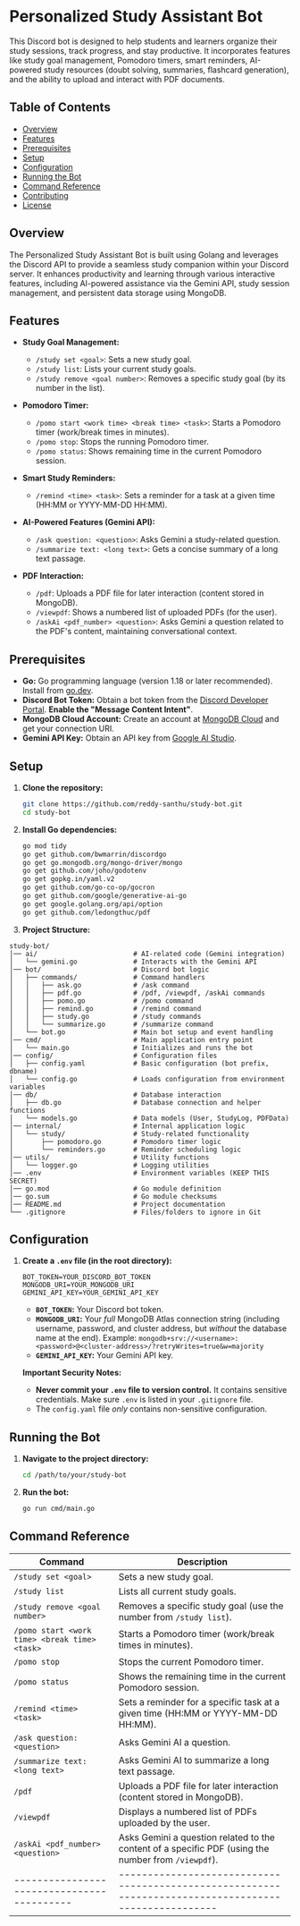 # Personalized Study Assistant Bot

This Discord bot is designed to help students and learners organize their study sessions, track progress, and stay productive. It incorporates features like study goal management, Pomodoro timers, smart reminders, AI-powered study resources (doubt solving, summaries, flashcard generation), and the ability to upload and interact with PDF documents.

## Table of Contents

-   [Overview](#overview)
-   [Features](#features)
-   [Prerequisites](#prerequisites)
-   [Setup](#setup)
-   [Configuration](#configuration)
-   [Running the Bot](#running-the-bot)
-   [Command Reference](#command-reference)
-   [Contributing](#contributing)
-   [License](#license)

## Overview

The Personalized Study Assistant Bot is built using Golang and leverages the Discord API to provide a seamless study companion within your Discord server.  It enhances productivity and learning through various interactive features, including AI-powered assistance via the Gemini API, study session management, and persistent data storage using MongoDB.

## Features

-   **Study Goal Management:**
    -   `/study set <goal>`: Sets a new study goal.
    -   `/study list`: Lists your current study goals.
    -   `/study remove <goal number>`: Removes a specific study goal (by its number in the list).

-   **Pomodoro Timer:**
    -   `/pomo start <work time> <break time> <task>`: Starts a Pomodoro timer (work/break times in minutes).
    -   `/pomo stop`: Stops the running Pomodoro timer.
    -   `/pomo status`: Shows remaining time in the current Pomodoro session.

-   **Smart Study Reminders:**
    -   `/remind <time> <task>`: Sets a reminder for a task at a given time (HH:MM or YYYY-MM-DD HH:MM).

-   **AI-Powered Features (Gemini API):**
    -   `/ask question: <question>`: Asks Gemini a study-related question.
    -   `/summarize text: <long text>`: Gets a concise summary of a long text passage.

-   **PDF Interaction:**
    -   `/pdf`: Uploads a PDF file for later interaction (content stored in MongoDB).
    -   `/viewpdf`: Shows a numbered list of uploaded PDFs (for the user).
    -   `/askAi <pdf_number> <question>`: Asks Gemini a question related to the PDF's content, maintaining conversational context.

## Prerequisites

-   **Go:** Go programming language (version 1.18 or later recommended).  Install from [go.dev](https://go.dev/dl/).
-   **Discord Bot Token:** Obtain a bot token from the [Discord Developer Portal](https://discord.com/developers/applications).  **Enable the "Message Content Intent"**.
-   **MongoDB Cloud Account:**  Create an account at [MongoDB Cloud](https://www.mongodb.com/cloud/atlas/register) and get your connection URI.
-   **Gemini API Key:** Obtain an API key from [Google AI Studio](https://ai.google.dev/).

## Setup

1.  **Clone the repository:**

    ```bash
    git clone https://github.com/reddy-santhu/study-bot.git
    cd study-bot
    ```

2.  **Install Go dependencies:**

    ```bash
    go mod tidy
    go get github.com/bwmarrin/discordgo
    go get go.mongodb.org/mongo-driver/mongo
    go get github.com/joho/godotenv
    go get gopkg.in/yaml.v2
    go get github.com/go-co-op/gocron
    go get github.com/google/generative-ai-go
    go get google.golang.org/api/option
    go get github.com/ledongthuc/pdf

    ```
3. **Project Structure:**

```
study-bot/
│── ai/                        # AI-related code (Gemini integration)
│   └── gemini.go              # Interacts with the Gemini API
│── bot/                       # Discord bot logic
│   ├── commands/              # Command handlers
│   │   ├── ask.go             # /ask command
│   │   ├── pdf.go             # /pdf, /viewpdf, /askAi commands
│   │   ├── pomo.go            # /pomo command
│   │   ├── remind.go          # /remind command
│   │   ├── study.go           # /study commands
│   │   └── summarize.go       # /summarize command
│   └── bot.go                 # Main bot setup and event handling
│── cmd/                       # Main application entry point
│   └── main.go                # Initializes and runs the bot
│── config/                    # Configuration files
│   ├── config.yaml            # Basic configuration (bot prefix, dbname)
│   └── config.go              # Loads configuration from environment variables
│── db/                        # Database interaction
│   ├── db.go                  # Database connection and helper functions
│   └── models.go              # Data models (User, StudyLog, PDFData)
│── internal/                  # Internal application logic
│   └── study/                 # Study-related functionality
│       ├── pomodoro.go        # Pomodoro timer logic
│       └── reminders.go       # Reminder scheduling logic
│── utils/                     # Utility functions
│   └── logger.go              # Logging utilities
│── .env                       # Environment variables (KEEP THIS SECRET)
│── go.mod                     # Go module definition
│── go.sum                     # Go module checksums
│── README.md                  # Project documentation
└── .gitignore                 # Files/folders to ignore in Git
```

## Configuration


1.  **Create a `.env` file (in the root directory):**

    ```
    BOT_TOKEN=YOUR_DISCORD_BOT_TOKEN
    MONGODB_URI=YOUR_MONGODB_URI
    GEMINI_API_KEY=YOUR_GEMINI_API_KEY
    ```

    *   **`BOT_TOKEN`:** Your Discord bot token.
    *   **`MONGODB_URI`:** Your *full* MongoDB Atlas connection string (including username, password, and cluster address, but *without* the database name at the end).  Example: `mongodb+srv://<username>:<password>@<cluster-address>/?retryWrites=true&w=majority`
    *   **`GEMINI_API_KEY`:** Your Gemini API key.

    **Important Security Notes:**

    *   **Never commit your `.env` file to version control.**  It contains sensitive credentials.  Make sure `.env` is listed in your `.gitignore` file.
    *   The `config.yaml` file *only* contains non-sensitive configuration.

## Running the Bot

1.  **Navigate to the project directory:**

    ```bash
    cd /path/to/your/study-bot
    ```

2.  **Run the bot:**

    ```bash
    go run cmd/main.go
    ```

## Command Reference

| Command                                    | Description                                                                                           |
| ------------------------------------------ | ----------------------------------------------------------------------------------------------------- |
| `/study set <goal>`                         | Sets a new study goal.                                                                               |
| `/study list`                               | Lists all current study goals.                                                                       |
| `/study remove <goal number>`                | Removes a specific study goal (use the number from `/study list`).                                  |
| `/pomo start <work time> <break time> <task>` | Starts a Pomodoro timer (work/break times in minutes).                                             |
| `/pomo stop`                                | Stops the current Pomodoro timer.                                                                    |
| `/pomo status`                              | Shows the remaining time in the current Pomodoro session.                                            |
| `/remind <time> <task>`                     | Sets a reminder for a specific task at a given time (HH:MM or YYYY-MM-DD HH:MM).                     |
| `/ask question: <question>`                   | Asks Gemini AI a question.                                                                         |
| `/summarize text: <long text>`              | Asks Gemini AI to summarize a long text passage.                                                     |
| `/pdf`                                      | Uploads a PDF file for later interaction (content stored in MongoDB).                                |
| `/viewpdf`                                  | Displays a numbered list of PDFs uploaded by the user.                                               |
| `/askAi <pdf_number> <question>`           | Asks Gemini a question related to the content of a specific PDF (using the number from `/viewpdf`).   |
| ------------------------------------------ | ----------------------------------------------------------------------------------------------------- |

